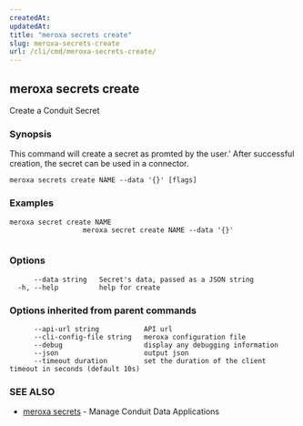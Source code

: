 ```yaml
---
createdAt: 
updatedAt: 
title: "meroxa secrets create"
slug: meroxa-secrets-create
url: /cli/cmd/meroxa-secrets-create/
---
```

## meroxa secrets create

Create a Conduit Secret

### Synopsis

This command will create a secret as promted by the user.'
After successful creation, the secret can be used in a connector. 


```
meroxa secrets create NAME --data '{}' [flags]
```

### Examples

```
meroxa secret create NAME
		          meroxa secret create NAME --data '{}'
		
```

### Options

```
      --data string   Secret's data, passed as a JSON string
  -h, --help          help for create
```

### Options inherited from parent commands

```
      --api-url string           API url
      --cli-config-file string   meroxa configuration file
      --debug                    display any debugging information
      --json                     output json
      --timeout duration         set the duration of the client timeout in seconds (default 10s)
```

### SEE ALSO

* [meroxa secrets](/cli/cmd/meroxa-secrets/)	 - Manage Conduit Data Applications

